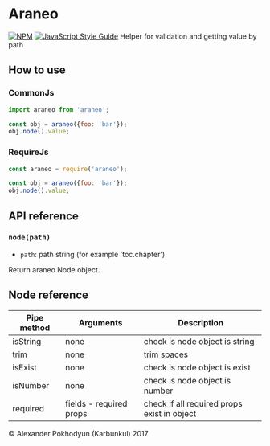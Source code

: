 # Araneo

[![NPM](https://nodei.co/npm/araneo.png)](https://nodei.co/npm/araneo/)
[![JavaScript Style Guide](https://img.shields.io/badge/code_style-standard-brightgreen.svg)](https://standardjs.com)
Helper for validation and getting value by path

## How to use

### CommonJs

```js
import araneo from 'araneo';

const obj = araneo({foo: 'bar'});
obj.node().value;
```

### RequireJs

```js
const araneo = require('araneo');

const obj = araneo({foo: 'bar'});
obj.node().value;
```

## API reference

### `node(path)`

* `path`: path string (for example 'toc.chapter')

Return araneo Node object.

## Node reference

| Pipe method | Arguments                  | Description                                 |
|-------------|----------------------------|---------------------------------------------|
| isString    |none                        | check is node object is string              |
| trim        |none                        | trim spaces                                 |
| isExist     |none                        | check is node object is exist               |
| isNumber    |none                        | check is node object is number              |
| required    |fields - required props     | check if all required props exist in object |

© Alexander Pokhodyun (Karbunkul) 2017

